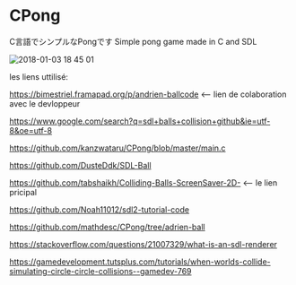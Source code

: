 # CPong
C言語でシンプルなPongです Simple pong game made in C and SDL

![2018-01-03 18 45 01](https://user-images.githubusercontent.com/5270809/34544865-d72f63dc-f0b6-11e7-85f9-7c7f3ecf7ddb.png)

les liens uttilisé:

https://bimestriel.framapad.org/p/andrien-ballcode <-- lien de colaboration avec le devloppeur

https://www.google.com/search?q=sdl+balls+collision+github&ie=utf-8&oe=utf-8

https://github.com/kanzwataru/CPong/blob/master/main.c

https://github.com/DusteDdk/SDL-Ball

https://github.com/tabshaikh/Colliding-Balls-ScreenSaver-2D- <-- le lien pricipal

https://github.com/Noah11012/sdl2-tutorial-code

https://github.com/mathdesc/CPong/tree/adrien-ball

https://stackoverflow.com/questions/21007329/what-is-an-sdl-renderer

https://gamedevelopment.tutsplus.com/tutorials/when-worlds-collide-simulating-circle-circle-collisions--gamedev-769
